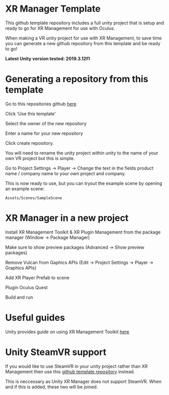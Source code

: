 # XR Manager Template

This github template repository includes a full unity project that is setup and ready to go for XR Management for use with Oculus.


When making a VR unity project for use with XR Management, to save time you can generate a new github repository from this template and be ready to go!


**Latest Unity version tested: 2019.3.12f1**

# Generating a repository from this template
Go to this repositories github [here](www.google.com)


Click 'Use this template'


Select the owner of the new repository


Enter a name for your new repository


Click create repository.


You will need to rename the unity project within unity to the name of your own VR project but this is simple.


Go to Project Settings -> Player -> Change the text in the fields product name / company name to your own project and company.


This is now ready to use, but you can tryout the example scene by opening an example scene:
```
Assets/Scenes/SampleScene
```

# XR Manager in a new project
Install XR Management Toolkit & XR Plugin Management from the package manager (Window -> Package Manager)


Make sure to show preview packages (Advanced -> Show preview packages)


Remove Vulcan from Gaphics APIs (Edit -> Project Settings -> Player -> Graphics APIs)


Add XR Player Prefab to scene


Plugin Oculus Quest


Build and run

# Useful guides
Unity provides guide on using XR Management Toolkit [here](https://docs.unity3d.com/Packages/com.unity.xr.interaction.toolkit@0.9/manual/index.html)

# Unity SteamVR support
If you would like to use SteamVR in your unity project rather than XR Management then use this [github template repository](www.google.com) instead.


This is neccessary as Unity XR Manager does not support SteamVR. When and if this is added, these two will be joined.